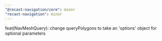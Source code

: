 ```yaml
---
"@recast-navigation/core": minor
"recast-navigation": minor
---
```


feat(NavMeshQuery): change queryPolygons to take an 'options' object for optional parameters
